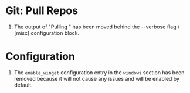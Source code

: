 # Git: Pull Repos

1. The output of "Pulling <repository path>" has been moved behind the
--verbose flag / [misc] configuration block.

# Configuration

1. The `enable_winget` configuration entry in the `windows` section has been
removed because it will not cause any issues and will be enabled by default.
